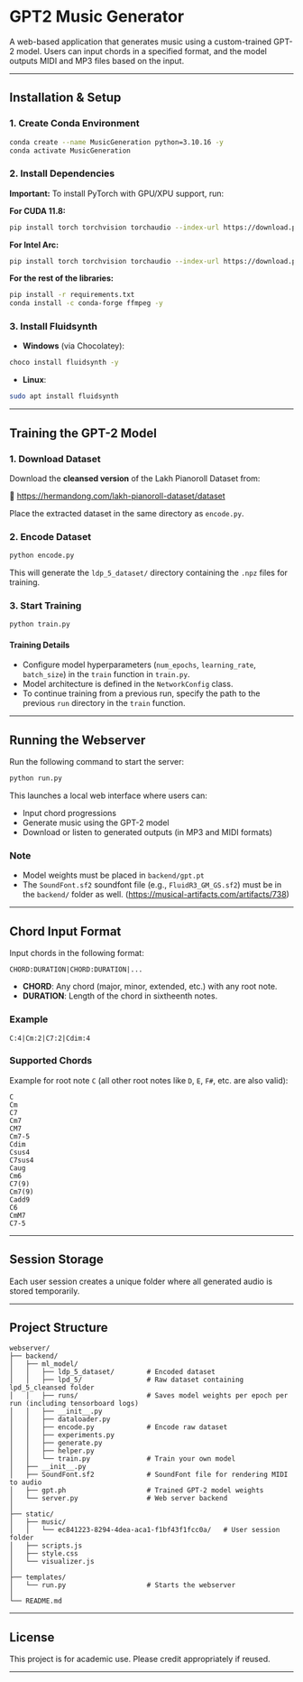 # GPT2 Music Generator

A web-based application that generates music using a custom-trained GPT-2 model. Users can input chords in a specified format, and the model outputs MIDI and MP3 files based on the input.

---
## Installation & Setup

### 1. Create Conda Environment

```bash
conda create --name MusicGeneration python=3.10.16 -y
conda activate MusicGeneration
```

### 2. Install Dependencies

**Important:** To install PyTorch with GPU/XPU support, run:


**For CUDA 11.8:**

```bash
pip install torch torchvision torchaudio --index-url https://download.pytorch.org/whl/cu118
```

**For Intel Arc:**

```bash
pip install torch torchvision torchaudio --index-url https://download.pytorch.org/whl/test/xpu
```

**For the rest of the libraries:**

```bash
pip install -r requirements.txt
conda install -c conda-forge ffmpeg -y
```

### 3. Install Fluidsynth

- **Windows** (via Chocolatey):

```bash
choco install fluidsynth -y
```

- **Linux**:

```bash
sudo apt install fluidsynth
```

---

## Training the GPT-2 Model

### 1. Download Dataset

Download the **cleansed version** of the Lakh Pianoroll Dataset from:

🔗 https://hermandong.com/lakh-pianoroll-dataset/dataset

Place the extracted dataset in the same directory as `encode.py`.

### 2. Encode Dataset

```bash
python encode.py
```

This will generate the `ldp_5_dataset/` directory containing the `.npz` files for training.

### 3. Start Training

```bash
python train.py
```

#### Training Details

- Configure model hyperparameters (`num_epochs`, `learning_rate`, `batch_size`) in the `train` function in `train.py`.
- Model architecture is defined in the `NetworkConfig` class.
- To continue training from a previous run, specify the path to the previous `run` directory in the `train` function.

---

## Running the Webserver

Run the following command to start the server:

```bash
python run.py
```

This launches a local web interface where users can:

- Input chord progressions
- Generate music using the GPT-2 model
- Download or listen to generated outputs (in MP3 and MIDI formats)

### Note

- Model weights must be placed in `backend/gpt.pt`
- The `SoundFont.sf2` soundfont file (e.g., `FluidR3_GM_GS.sf2`) must be in the `backend/` folder as well. (https://musical-artifacts.com/artifacts/738)

---

## Chord Input Format

Input chords in the following format:

```
CHORD:DURATION|CHORD:DURATION|...
```

- **CHORD**: Any chord (major, minor, extended, etc.) with any root note.
- **DURATION**: Length of the chord in sixtheenth notes.

### Example

```
C:4|Cm:2|C7:2|Cdim:4
```

### Supported Chords

Example for root note `C` (all other root notes like `D`, `E`, `F#`, etc. are also valid):

```
C
Cm
C7
Cm7
CM7
Cm7-5
Cdim
Csus4
C7sus4
Caug
Cm6
C7(9)
Cm7(9)
Cadd9
C6
CmM7
C7-5
```

---

## Session Storage

Each user session creates a unique folder where all generated audio is stored temporarily.

---

## Project Structure

```
webserver/
├── backend/
│   ├── ml_model/
│   │   ├── ldp_5_dataset/        # Encoded dataset
│   │   ├── lpd_5/                # Raw dataset containing lpd_5_cleansed folder
│   │   ├── runs/                 # Saves model weights per epoch per run (including tensorboard logs)
│   │   ├── __init__.py
│   │   ├── dataloader.py
│   │   ├── encode.py             # Encode raw dataset
│   │   ├── experiments.py
│   │   ├── generate.py
│   │   ├── helper.py
│   │   └── train.py              # Train your own model
│   ├── __init__.py
│   ├── SoundFont.sf2             # SoundFont file for rendering MIDI to audio
│   ├── gpt.ph                    # Trained GPT-2 model weights
│   └── server.py                 # Web server backend
│
├── static/
│   ├── music/
│   │   └── ec841223-8294-4dea-aca1-f1bf43f1fcc0a/   # User session folder
│   ├── scripts.js
│   ├── style.css
│   └── visualizer.js
│
├── templates/
│   └── run.py                    # Starts the webserver
│
└── README.md
```
---

## License

This project is for academic use. Please credit appropriately if reused.

---
